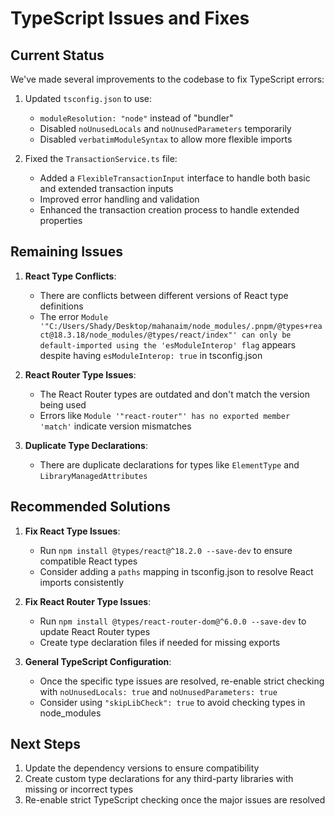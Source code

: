 # TypeScript Issues and Fixes

## Current Status

We've made several improvements to the codebase to fix TypeScript errors:

1. Updated `tsconfig.json` to use:
   - `moduleResolution: "node"` instead of "bundler"
   - Disabled `noUnusedLocals` and `noUnusedParameters` temporarily
   - Disabled `verbatimModuleSyntax` to allow more flexible imports

2. Fixed the `TransactionService.ts` file:
   - Added a `FlexibleTransactionInput` interface to handle both basic and extended transaction inputs
   - Improved error handling and validation
   - Enhanced the transaction creation process to handle extended properties

## Remaining Issues

1. **React Type Conflicts**:
   - There are conflicts between different versions of React type definitions
   - The error `Module '"C:/Users/Shady/Desktop/mahanaim/node_modules/.pnpm/@types+react@18.3.18/node_modules/@types/react/index"' can only be default-imported using the 'esModuleInterop' flag` appears despite having `esModuleInterop: true` in tsconfig.json

2. **React Router Type Issues**:
   - The React Router types are outdated and don't match the version being used
   - Errors like `Module '"react-router"' has no exported member 'match'` indicate version mismatches

3. **Duplicate Type Declarations**:
   - There are duplicate declarations for types like `ElementType` and `LibraryManagedAttributes`

## Recommended Solutions

1. **Fix React Type Issues**:
   - Run `npm install @types/react@^18.2.0 --save-dev` to ensure compatible React types
   - Consider adding a `paths` mapping in tsconfig.json to resolve React imports consistently

2. **Fix React Router Type Issues**:
   - Run `npm install @types/react-router-dom@^6.0.0 --save-dev` to update React Router types
   - Create type declaration files if needed for missing exports

3. **General TypeScript Configuration**:
   - Once the specific type issues are resolved, re-enable strict checking with `noUnusedLocals: true` and `noUnusedParameters: true`
   - Consider using `"skipLibCheck": true` to avoid checking types in node_modules

## Next Steps

1. Update the dependency versions to ensure compatibility
2. Create custom type declarations for any third-party libraries with missing or incorrect types
3. Re-enable strict TypeScript checking once the major issues are resolved 